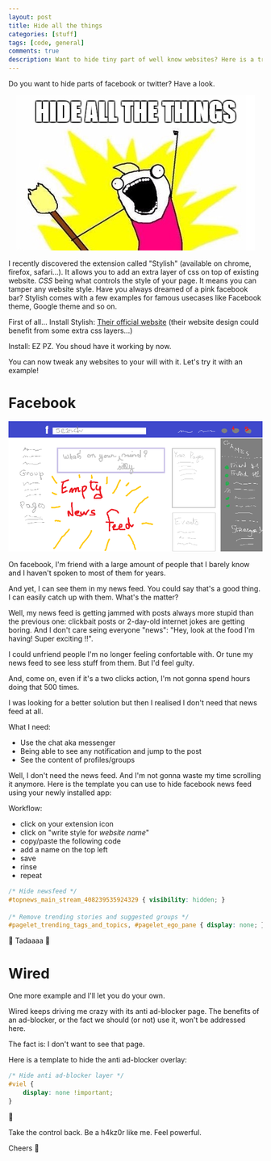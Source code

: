 ```yaml
---
layout: post
title: Hide all the things
categories: [stuff]
tags: [code, general]
comments: true
description: Want to hide tiny part of well know websites? Here is a trick.
---
```


Do you want to hide parts of facebook or twitter? Have a look.

<p align="center"><img src="/assets/images/hide-all-the-things.jpg" alt="Hide all the things"></p>

I recently discovered the extension called "Stylish" (available on chrome, firefox, safari...). It allows you to add an extra layer of css on top of existing website. *CSS* being what controls the style of your page.
It means you can tamper any website style. Have you always dreamed of a pink facebook bar? Stylish comes  with a few examples for famous usecases like Facebook theme, Google theme and so on.

First of all... Install Stylish:
  [Their official website](https://userstyles.org/) (their website design could benefit from some extra css layers...)

Install: EZ PZ. You shoud have it working by now.

You can now tweak any websites to your will with it. Let's try it with an example!

# Facebook

<p align="center"><img src="/assets/images/facebook.png" alt="Hide all the things"></p>

On facebook, I'm friend with a large amount of people that I barely know and I haven't spoken to most of them for years.

And yet, I can see them in my news feed. You could say that's a good thing. I can easily catch up with them.
What's the matter?

Well, my news feed is getting jammed with posts always more stupid than the previous one: clickbait posts or 2-day-old internet jokes are getting boring. And I don't care seing everyone "news": "Hey, look at the food I'm having! Super exciting !!".

I could unfriend people I'm no longer feeling confortable with. Or tune my news feed to see less stuff from them. But I'd feel gulty.

And, come on, even if it's a two clicks action, I'm not gonna spend hours doing that 500 times.

I was looking for a better solution but then I realised I don't need that news feed at all.

What I need:

- Use the chat aka messenger
- Being able to see any notification and jump to the post
- See the content of profiles/groups

Well, I don't need the news feed. And I'm not gonna waste my time scrolling it anymore.
Here is the template you can use to hide facebook news feed using your newly installed app:

Workflow:
- click on your extension icon
- click on "write style for *website name*"
- copy/paste the following code
- add a name on the top left
- save
- rinse
- repeat

```css
/* Hide newsfeed */
#topnews_main_stream_408239535924329 { visibility: hidden; }

/* Remove trending stories and suggested groups */
#pagelet_trending_tags_and_topics, #pagelet_ego_pane { display: none; } 
```

:tada: Tadaaaa :tada:

# Wired

One more example and I'll let you do your own.

Wired keeps driving me crazy with its anti ad-blocker page. The benefits of an ad-blocker, or the fact we should (or not) use it, won't be addressed here.

The fact is: I don't want to see that page.

Here is a template to hide the anti ad-blocker overlay:

```css
/* Hide anti ad-blocker layer */
#viel {
	display: none !important;
}
```

:tada:

Take the control back. Be a h4kz0r like me. Feel powerful.


Cheers :beer:

